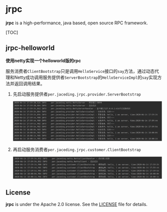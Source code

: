 # jrpc
**jrpc** is a high-performance, java based, open source RPC framework.

[TOC]

## jrpc-helloworld

**使用netty实现一个helloworld版的rpc**

服务消费者```ClientBootstrap```只是调用```HelloService```接口的```say```方法，通过动态代理和Netty成功调用服务提供者```ServerBootstrap```的```HelloServiceImpl```的```say```实现方法并返回调用结果。

1. 先启动服务提供者```per.jaceding.jrpc.provider.ServerBootstrap```

   ![ServerBootstrap控制台](./images/ServerBootstrap控制台.jpg)

2. 再启动服务消费者```per.jaceding.jrpc.customer.ClientBootstrap```

   ![ClientBootstrap控制台](./images/ClientBootstrap控制台.png)

## License

**jrpc** is under the Apache 2.0 license. See the [LICENSE](https://github.com/jaceding/jrpc/blob/master/LICENSE) file for details.